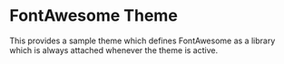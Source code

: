# FontAwesome Theme

This provides a sample theme which defines FontAwesome as a library which is always attached whenever the theme is active.
